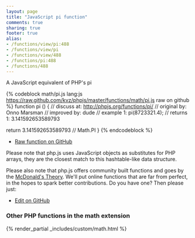 ```yaml
---
layout: page
title: "JavaScript pi function"
comments: true
sharing: true
footer: true
alias:
- /functions/view/pi:488
- /functions/view/pi
- /functions/view/488
- /functions/pi:488
- /functions/488
---
```

<!-- Generated by Rakefile:build -->
A JavaScript equivalent of PHP's pi

{% codeblock math/pi.js lang:js https://raw.github.com/kvz/phpjs/master/functions/math/pi.js raw on github %}
function pi () {
  //  discuss at: http://phpjs.org/functions/pi/
  // original by: Onno Marsman
  // improved by: dude
  //   example 1: pi(8723321.4);
  //   returns 1: 3.141592653589793

  return 3.141592653589793 // Math.PI
}
{% endcodeblock %}

 - [Raw function on GitHub](https://github.com/kvz/phpjs/blob/master/functions/math/pi.js)

Please note that php.js uses JavaScript objects as substitutes for PHP arrays, they are 
the closest match to this hashtable-like data structure. 

Please also note that php.js offers community built functions and goes by the 
[McDonald's Theory](https://medium.com/what-i-learned-building/9216e1c9da7d). We'll put online 
functions that are far from perfect, in the hopes to spark better contributions. 
Do you have one? Then please just: 

 - [Edit on GitHub](https://github.com/kvz/phpjs/edit/master/functions/math/pi.js)


### Other PHP functions in the math extension
{% render_partial _includes/custom/math.html %}
